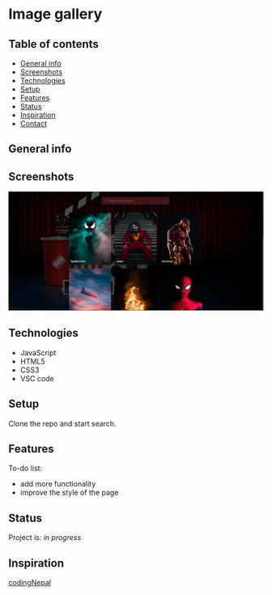 # Image gallery

>

## Table of contents

-   [General info](#general-info)
-   [Screenshots](#screenshots)
-   [Technologies](#technologies)
-   [Setup](#setup)
-   [Features](#features)
-   [Status](#status)
-   [Inspiration](#inspiration)
-   [Contact](#contact)

## General info

## Screenshots

![screen](./assets/screen.png)

## Technologies

-   JavaScript
-   HTML5
-   CSS3
-   VSC code

## Setup

Clone the repo and start search.

## Features

To-do list:

- add more functionality
- improve the style of the page

## Status

Project is: _in progress_

## Inspiration

[codingNepal](https://www.codingnepalweb.com/image-gallery-search-box-html-css-javascript/)
